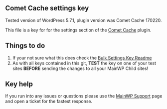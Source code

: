 ## Comet Cache settings key

Tested version of WordPress 5.7.1, plugin version was Comet Cache 170220.

This file is a key for for the settings section of the [Comet Cache](https://wordpress.org/plugins/comet-cache/) plugin. 

## Things to do

1. If your not sure what this does check the [Bulk Settings Key Readme](https://github.com/mainwp/Bulk-Setting-Manager-Keys/blob/master/README.md)
2. As with all keys contained in this git, **TEST** the key on one of your test sites **BEFORE** sending the changes to all your MainWP Child sites!

## Key help

If you run into any issues or questions please use the [MainWP Support](https://mainwp.com/support/) page and open a ticket for the fastest response.
